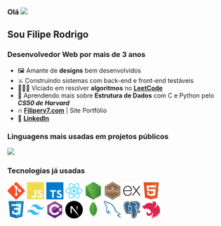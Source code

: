 ### Olá  <img src="https://raw.githubusercontent.com/kaueMarques/kaueMarques/master/hi.gif" width="30px" />
Sou Filipe Rodrigo
-

### Desenvolvedor Web por mais de 3 anos
- 🖼️ Amante de **designs** bem desenvolvidos
- ⚔️ Construindo sistemas com back-end e front-end testáveis
- 👨🏻‍💻 Viciado em resolver **algoritmos** no **[LeetCode](https://leetcode.com/filiperv7/)**
- 🎲 Aprendendo mais sobre **Estrutura de Dados** com C e Python pelo ***CS50 de Harvard***
- 🔥 **[Filiperv7.com](https://filiperv7.vercel.app/)** | Site Portfólio
- 💼 **[LinkedIn](https://www.linkedin.com/in/filiperv7/)**


### Linguagens mais usadas em projetos públicos

<img src="https://github-readme-stats.vercel.app/api/top-langs/?username=filiperv7&layout=compact" width="400px"/>


<div>
  <h3>Tecnologias já usadas</h3>
  <img src="https://raw.githubusercontent.com/devicons/devicon/master/icons/git/git-original.svg" width="40px"/>
  <img src="https://raw.githubusercontent.com/devicons/devicon/master/icons/javascript/javascript-plain.svg" width="40px"/>
  <img src="https://raw.githubusercontent.com/devicons/devicon/master/icons/typescript/typescript-plain.svg" width="40px"/>
  <img src="https://raw.githubusercontent.com/devicons/devicon/master/icons/react/react-original.svg" width="40px"/>
  <img src="https://raw.githubusercontent.com/devicons/devicon/master/icons/nodejs/nodejs-original.svg" width="40px"/>
  <img src="https://raw.githubusercontent.com/devicons/devicon/master/icons/mocha/mocha-original.svg" width="40px"/>
  <img src="https://raw.githubusercontent.com/devicons/devicon/master/icons/express/express-original.svg" width="40px"/>
  <img src="https://raw.githubusercontent.com/devicons/devicon/master/icons/html5/html5-original.svg" width="40px"/>
</div>
<div>
  <img src="https://raw.githubusercontent.com/devicons/devicon/master/icons/css3/css3-original.svg" width="40px"/>
  <img src="https://raw.githubusercontent.com/devicons/devicon/master/icons/tailwindcss/tailwindcss-original.svg" width="40px"/>
  <img src="https://raw.githubusercontent.com/devicons/devicon/master/icons/csharp/csharp-original.svg" width="40px"/>
  <img src="https://raw.githubusercontent.com/devicons/devicon/master/icons/nextjs/nextjs-original.svg" width="40px"/>
  <img src="https://raw.githubusercontent.com/devicons/devicon/master/icons/mongodb/mongodb-original.svg" width="40px"/>
  <img src="https://raw.githubusercontent.com/devicons/devicon/master/icons/mysql/mysql-original.svg" width="40px"/>
  <img src="https://raw.githubusercontent.com/devicons/devicon/master/icons/postgresql/postgresql-original.svg" width="40px"/>
  <img src="https://raw.githubusercontent.com/devicons/devicon/master/icons/nestjs/nestjs-original.svg" width="40px"/>
</div>
